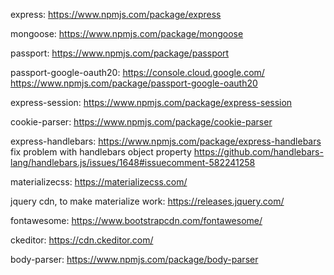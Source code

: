 express:
https://www.npmjs.com/package/express

mongoose:
https://www.npmjs.com/package/mongoose

passport:
https://www.npmjs.com/package/passport

passport-google-oauth20:
https://console.cloud.google.com/
https://www.npmjs.com/package/passport-google-oauth20

express-session:
https://www.npmjs.com/package/express-session

cookie-parser:
https://www.npmjs.com/package/cookie-parser

express-handlebars:
https://www.npmjs.com/package/express-handlebars
fix problem with handlebars object property
https://github.com/handlebars-lang/handlebars.js/issues/1648#issuecomment-582241258

materializecss:
https://materializecss.com/

jquery cdn, to make materialize work:
https://releases.jquery.com/

fontawesome:
https://www.bootstrapcdn.com/fontawesome/

ckeditor:
https://cdn.ckeditor.com/

body-parser:
https://www.npmjs.com/package/body-parser
